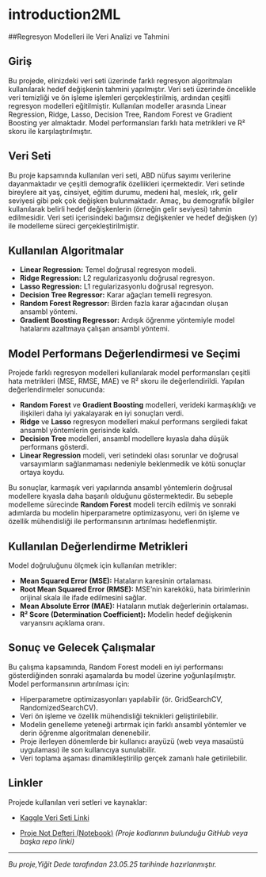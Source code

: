 # introduction2ML
##Regresyon Modelleri ile Veri Analizi ve Tahmini

## Giriş

Bu projede, elinizdeki veri seti üzerinde farklı regresyon algoritmaları kullanılarak hedef değişkenin tahmini yapılmıştır. Veri seti üzerinde öncelikle veri temizliği ve ön işleme işlemleri gerçekleştirilmiş, ardından çeşitli regresyon modelleri eğitilmiştir. Kullanılan modeller arasında Linear Regression, Ridge, Lasso, Decision Tree, Random Forest ve Gradient Boosting yer almaktadır. Model performansları farklı hata metrikleri ve R² skoru ile karşılaştırılmıştır.

## Veri Seti

Bu proje kapsamında kullanılan veri seti, ABD nüfus sayımı verilerine dayanmaktadır ve çeşitli demografik özellikleri içermektedir. Veri setinde bireylere ait yaş, cinsiyet, eğitim durumu, medeni hal, meslek, ırk, gelir seviyesi gibi pek çok değişken bulunmaktadır. Amaç, bu demografik bilgiler kullanılarak belirli hedef değişkenlerin (örneğin gelir seviyesi) tahmin edilmesidir. Veri seti içerisindeki bağımsız değişkenler ve hedef değişken (y) ile modelleme süreci gerçekleştirilmiştir.

## Kullanılan Algoritmalar

- **Linear Regression:** Temel doğrusal regresyon modeli.
- **Ridge Regression:** L2 regularizasyonlu doğrusal regresyon.
- **Lasso Regression:** L1 regularizasyonlu doğrusal regresyon.
- **Decision Tree Regressor:** Karar ağaçları temelli regresyon.
- **Random Forest Regressor:** Birden fazla karar ağacından oluşan ansambl yöntemi.
- **Gradient Boosting Regressor:** Ardışık öğrenme yöntemiyle model hatalarını azaltmaya çalışan ansambl yöntemi.

## Model Performans Değerlendirmesi ve Seçimi

Projede farklı regresyon modelleri kullanılarak model performansları çeşitli hata metrikleri (MSE, RMSE, MAE) ve R² skoru ile değerlendirildi. Yapılan değerlendirmeler sonucunda:

- **Random Forest** ve **Gradient Boosting** modelleri, verideki karmaşıklığı ve ilişkileri daha iyi yakalayarak en iyi sonuçları verdi.
- **Ridge** ve **Lasso** regresyon modelleri makul performans sergiledi fakat ansambl yöntemlerin gerisinde kaldı.
- **Decision Tree** modelleri, ansambl modellere kıyasla daha düşük performans gösterdi.
- **Linear Regression** modeli, veri setindeki olası sorunlar ve doğrusal varsayımların sağlanmaması nedeniyle beklenmedik ve kötü sonuçlar ortaya koydu.

Bu sonuçlar, karmaşık veri yapılarında ansambl yöntemlerin doğrusal modellere kıyasla daha başarılı olduğunu göstermektedir. Bu sebeple modelleme sürecinde **Random Forest** modeli tercih edilmiş ve sonraki adımlarda bu modelin hiperparametre optimizasyonu, veri ön işleme ve özellik mühendisliği ile performansının artırılması hedeflenmiştir.

## Kullanılan Değerlendirme Metrikleri

Model doğruluğunu ölçmek için kullanılan metrikler:

- **Mean Squared Error (MSE):** Hataların karesinin ortalaması.
- **Root Mean Squared Error (RMSE):** MSE’nin karekökü, hata birimlerinin orijinal skala ile ifade edilmesini sağlar.
- **Mean Absolute Error (MAE):** Hataların mutlak değerlerinin ortalaması.
- **R² Score (Determination Coefficient):** Modelin hedef değişkenin varyansını açıklama oranı.

## Sonuç ve Gelecek Çalışmalar

Bu çalışma kapsamında, Random Forest modeli en iyi performansı gösterdiğinden sonraki aşamalarda bu model üzerine yoğunlaşılmıştır. Model performansının artırılması için:

- Hiperparametre optimizasyonları yapılabilir (ör. GridSearchCV, RandomizedSearchCV).
- Veri ön işleme ve özellik mühendisliği teknikleri geliştirilebilir.
- Modelin genelleme yeteneği artırmak için farklı ansambl yöntemler ve derin öğrenme algoritmaları denenebilir.
- Proje ilerleyen dönemlerde bir kullanıcı arayüzü (web veya masaüstü uygulaması) ile son kullanıcıya sunulabilir.
- Veri toplama aşaması dinamikleştirilip gerçek zamanlı hale getirilebilir.

## Linkler

Projede kullanılan veri setleri ve kaynaklar:

- [Kaggle Veri Seti Linki](https://www.kaggle.com/datasets/muonneutrino/us-census-demographic-data) 

- [Proje Not Defteri (Notebook)](https://github.com/...) *(Proje kodlarının bulunduğu GitHub veya başka repo linki)*

---

*Bu proje,Yiğit Dede tarafından 23.05.25 tarihinde hazırlanmıştır.*
